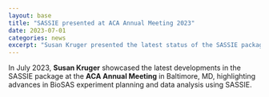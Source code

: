 ```yaml
---
layout: base
title: "SASSIE presented at ACA Annual Meeting 2023"
date: 2023-07-01
categories: news
excerpt: "Susan Kruger presented the latest status of the SASSIE package at the ACA Annual Meeting."
---
```


In July 2023, **Susan Kruger** showcased the latest developments in the SASSIE package at the **ACA Annual Meeting** in Baltimore, MD, highlighting advances in BioSAS experiment planning and data analysis using SASSIE.
